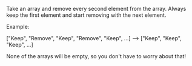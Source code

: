 Take an array and remove every second element from the array. Always keep the first element and start removing with the next element.

Example:

["Keep", "Remove", "Keep", "Remove", "Keep", ...] --> ["Keep", "Keep", "Keep", ...]

None of the arrays will be empty, so you don't have to worry about that!